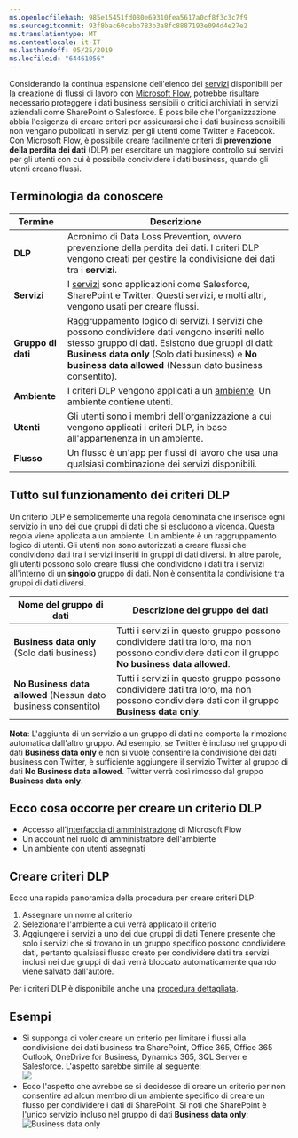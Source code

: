 ```yaml
---
ms.openlocfilehash: 985e15451fd080e69310fea5617a0cf8f3c3c7f9
ms.sourcegitcommit: 93f8bac60cebb783b3a8fc8887193e094d4e27e2
ms.translationtype: MT
ms.contentlocale: it-IT
ms.lasthandoff: 05/25/2019
ms.locfileid: "64461056"
---
```

Considerando la continua espansione dell'elenco dei [servizi](https://flow.microsoft.com/services) disponibili per la creazione di flussi di lavoro con [Microsoft Flow](https://flow.microsoft.com), potrebbe risultare necessario proteggere i dati business sensibili o critici archiviati in servizi aziendali come SharePoint o Salesforce. È possibile che l'organizzazione abbia l'esigenza di creare criteri per assicurarsi che i dati business sensibili non vengano pubblicati in servizi per gli utenti come Twitter e Facebook. Con Microsoft Flow, è possibile creare facilmente criteri di **prevenzione della perdita dei dati** (DLP) per esercitare un maggiore controllo sui servizi per gli utenti con cui è possibile condividere i dati business, quando gli utenti creano flussi.  

## <a name="terms-you-should-get-familiar-with"></a>Terminologia da conoscere

| Termine | Descrizione |
| --- | --- |
| **DLP** |Acronimo di Data Loss Prevention, ovvero prevenzione della perdita dei dati. I criteri DLP vengono creati per gestire la condivisione dei dati tra i **servizi**. |
| **Servizi** |I [servizi](https://flow.microsoft.com/services) sono applicazioni come Salesforce, SharePoint e Twitter. Questi servizi, e molti altri, vengono usati per creare flussi. |
| **Gruppo di dati** |Raggruppamento logico di servizi. I servizi che possono condividere dati vengono inseriti nello stesso gruppo di dati. Esistono due gruppi di dati: **Business data only** (Solo dati business) e **No business data allowed** (Nessun dato business consentito). |
| **Ambiente** |I criteri DLP vengono applicati a un [ambiente](../environments-overview-admin.md). Un ambiente contiene utenti. |
| **Utenti** |Gli utenti sono i membri dell'organizzazione a cui vengono applicati i criteri DLP, in base all'appartenenza in un ambiente. |
| **Flusso** |Un flusso è un'app per flussi di lavoro che usa una qualsiasi combinazione dei servizi disponibili. |

## <a name="all-about-how-dlp-policies-work"></a>Tutto sul funzionamento dei criteri DLP
Un criterio DLP è semplicemente una regola denominata che inserisce ogni servizio in uno dei due gruppi di dati che si escludono a vicenda. Questa regola viene applicata a un ambiente. Un ambiente è un raggruppamento logico di utenti. Gli utenti non sono autorizzati a creare flussi che condividono dati tra i servizi inseriti in gruppi di dati diversi. In altre parole, gli utenti possono solo creare flussi che condividono i dati tra i servizi all'interno di un **singolo** gruppo di dati. Non è consentita la condivisione tra gruppi di dati diversi.  

| **Nome del gruppo di dati** | **Descrizione del gruppo dei dati** |
| --- | --- |
| **Business data only** (Solo dati business) |Tutti i servizi in questo gruppo possono condividere dati tra loro, ma non possono condividere dati con il gruppo **No business data allowed**. |
| **No Business data allowed** (Nessun dato business consentito) |Tutti i servizi in questo gruppo possono condividere dati tra loro, ma non possono condividere dati con il gruppo **Business data only**. |

**Nota**: L'aggiunta di un servizio a un gruppo di dati ne comporta la rimozione automatica dall'altro gruppo. Ad esempio, se Twitter è incluso nel gruppo di dati **Business data only** e non si vuole consentire la condivisione dei dati business con Twitter, è sufficiente aggiungere il servizio Twitter al gruppo di dati **No Business data allowed**. Twitter verrà così rimosso dal gruppo **Business data only**.

## <a name="heres-what-you-need-to-create-a-dlp"></a>Ecco cosa occorre per creare un criterio DLP
* Accesso all'[interfaccia di amministrazione](https://admin.flow.microsoft.com) di Microsoft Flow  
* Un account nel ruolo di amministratore dell'ambiente  
* Un ambiente con utenti assegnati  

## <a name="create-a-dlp-policy"></a>Creare criteri DLP
Ecco una rapida panoramica della procedura per creare criteri DLP:  

1. Assegnare un nome al criterio
2. Selezionare l'ambiente a cui verrà applicato il criterio
3. Aggiungere i servizi a uno dei due gruppi di dati Tenere presente che solo i servizi che si trovano in un gruppo specifico possono condividere dati, pertanto qualsiasi flusso creato per condividere dati tra servizi inclusi nei due gruppi di dati verrà bloccato automaticamente quando viene salvato dall'autore.  

Per i criteri DLP è disponibile anche una [procedura dettagliata](../prevent-data-loss.md).  

## <a name="examples"></a>Esempi
* Si supponga di voler creare un criterio per limitare i flussi alla condivisione dei dati business tra SharePoint, Office 365, Office 365 Outlook, OneDrive for Business, Dynamics 365, SQL Server e Salesforce. L'aspetto sarebbe simile al seguente:  
  ![](./media/learning-data-loss-prevention/a-few-business-centric-services.png)  
* Ecco l'aspetto che avrebbe se si decidesse di creare un criterio per non consentire ad alcun membro di un ambiente specifico di creare un flusso per condividere i dati di SharePoint. Si noti che SharePoint è l'unico servizio incluso nel gruppo di dati **Business data only**:  
  ![Business data only](./media/learning-data-loss-prevention/sharepoint-only-no-sharing-guided-learning.png)


